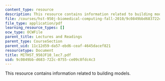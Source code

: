 ```yaml
---
content_type: resource
description: This resource contains information related to building models.
file: /courses/hst-950j-biomedical-computing-fall-2010/9c0849bbd683722c0755ce09c8fdc4c3_MITHST_950JF10_lec7.pdf
file_type: application/pdf
learning_resource_types: []
ocw_type: OCWFile
parent_title: Lectures and Readings
parent_type: CourseSection
parent_uid: 11c12d59-da57-ebd6-ceaf-4645dacef821
resourcetype: Document
title: MITHST_950JF10_lec7.pdf
uid: 9c0849bb-d683-722c-0755-ce09c8fdc4c3
---
```

This resource contains information related to building models.

